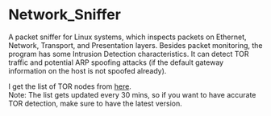 # Network_Sniffer

A packet sniffer for Linux systems, which inspects packets on Ethernet, Network, Transport, and Presentation layers. Besides packet monitoring, the program has some Intrusion Detection characteristics. It can detect TOR traffic and potential ARP spoofing attacks (if the default gateway information on the host is not spoofed already).

I get the list of TOR nodes from [here](https://www.dan.me.uk/tornodes).  
Note: The list gets updated every 30 mins, so if you want to have accurate TOR detection, make sure to have the latest version. 
